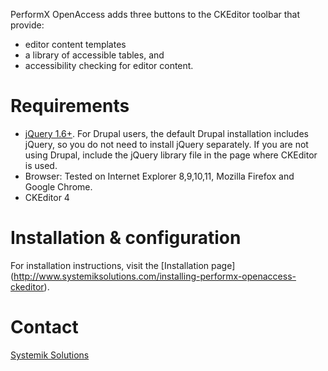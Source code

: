 PerformX OpenAccess adds three buttons to the CKEditor toolbar that provide:

* editor content templates
* a library of accessible tables, and
* accessibility checking for editor content.


Requirements
==================================
* [jQuery 1.6+](http://jquery.com/). For Drupal users, the default Drupal 
  installation includes jQuery, so you do not need to install jQuery separately.
  If you are not using Drupal, include the jQuery library file in the page where
  CKEditor is used.
* Browser: Tested on Internet Explorer 8,9,10,11, Mozilla Firefox and Google Chrome.
* CKEditor 4


Installation & configuration
==================================
For installation instructions, visit the [Installation page]
(http://www.systemiksolutions.com/installing-performx-openaccess-ckeditor).


Contact
==================================
[Systemik Solutions](http://www.systemiksolutions.com)
